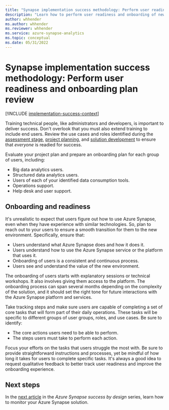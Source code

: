 ```yaml
---
title: "Synapse implementation success methodology: Perform user readiness and onboarding plan review"
description: "Learn how to perform user readiness and onboarding of new users to ensure successful adoption of your data warehouse."
author: whhender
ms.author: whhender
ms.reviewer: whhender
ms.service: azure-synapse-analytics
ms.topic: conceptual
ms.date: 05/31/2022
---
```


# Synapse implementation success methodology: Perform user readiness and onboarding plan review

[!INCLUDE [implementation-success-context](includes/implementation-success-context.md)]

Training technical people, like administrators and developers, is important to deliver success. Don't overlook that you must also extend training to include end users. Review the use cases and roles identified during the [assessment stage](implementation-success-assess-environment.md), [project planning](implementation-success-evaluate-project-plan.md), and [solution development](implementation-success-evaluate-solution-development-environment-design.md) to ensure that *everyone* is readied for success.

Evaluate your project plan and prepare an onboarding plan for each group of users, including:

- Big data analytics users.
- Structured data analytics users.
- Users of each of your identified data consumption tools.
- Operations support.
- Help desk and user support.

## Onboarding and readiness

It's unrealistic to expect that users figure out how to use Azure Synapse, even when they have experience with similar technologies. So, plan to reach out to your users to ensure a smooth transition for them to the new environment. Specifically, ensure that:

- Users understand what Azure Synapse does and how it does it.
- Users understand how to use the Azure Synapse service or the platform that uses it.
- Onboarding of users is a consistent and continuous process.
- Users see and understand the value of the new environment.

The onboarding of users starts with explanatory sessions or technical workshops. It also involves giving them access to the platform. The onboarding process can span several months depending on the complexity of the solution, and it should set the right tone for future interactions with the Azure Synapse platform and services.

Take tracking steps and make sure users are capable of completing a set of core tasks that will form part of their daily operations. These tasks will be specific to different groups of user groups, roles, and use cases. Be sure to identify:

- The core actions users need to be able to perform.
- The steps users must take to perform each action.

Focus your efforts on the tasks that users struggle the most with. Be sure to provide straightforward instructions and processes, yet be mindful of how long it takes for users to complete specific tasks. It's always a good idea to request qualitative feedback to better track user readiness and improve the onboarding experience.

## Next steps

In the [next article](implementation-success-perform-monitoring-review.md) in the *Azure Synapse success by design* series, learn how to monitor your Azure Synapse solution.
